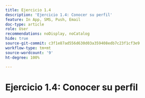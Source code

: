```yaml
---
title: Ejercicio 1.4
description: 'Ejercicio 1.4: Conocer su perfil'
feature: In App, SMS, Push, Email
doc-type: article
role: User
recommendations: noDisplay, noCatalog
hide: true
source-git-commit: c3f1e87ad556d630d03a359408edb7c23f1cf3e9
workflow-type: tm+mt
source-wordcount: '9'
ht-degree: 100%

---
```



# Ejercicio 1.4: Conocer su perfil
